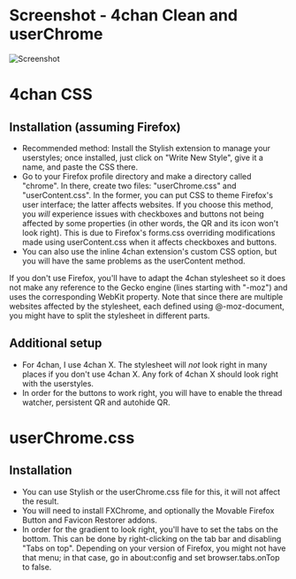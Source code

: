 Screenshot - 4chan Clean and userChrome
=======================================

![Screenshot](https://raw.github.com/hdni/dotfiles/master/userstyles/screenshot.png)

4chan CSS
=========

Installation (assuming Firefox)
-------------------------------
* Recommended method: Install the Stylish extension to manage your userstyles; once installed, just click on "Write New Style", give it a name, and paste the CSS there.
* Go to your Firefox profile directory and make a directory called "chrome". In there, create two files: "userChrome.css" and "userContent.css". In the former, you can put CSS to theme Firefox's user interface; the latter affects websites. If you choose this method, you *will* experience issues with checkboxes and buttons not being affected by some properties (in other words, the QR and its icon won't look right). This is due to Firefox's forms.css overriding modifications made using userContent.css when it affects checkboxes and buttons.
* You can also use the inline 4chan extension's custom CSS option, but you will have the same problems as the userContent method.

If you don't use Firefox, you'll have to adapt the 4chan stylesheet so it does not make any reference to the Gecko engine (lines starting with "-moz") and uses the corresponding WebKit property. Note that since there are multiple websites affected by the stylesheet, each defined using @-moz-document, you might have to split the stylesheet in different parts.

Additional setup
----------------
* For 4chan, I use 4chan X. The stylesheet will *not* look right in many places if you don't use 4chan X. Any fork of 4chan X should look right with the userstyles.
* In order for the buttons to work right, you will have to enable the thread watcher, persistent QR and autohide QR.

userChrome.css
==============

Installation
------------
* You can use Stylish or the userChrome.css file for this, it will not affect the result.
* You will need to install FXChrome, and optionally the Movable Firefox Button and Favicon Restorer addons. 
* In order for the gradient to look right, you'll have to set the tabs on the bottom. This can be done by right-clicking on the tab bar and disabling "Tabs on top". Depending on your version of Firefox, you might not have that menu; in that case, go in about:config and set browser.tabs.onTop to false.

